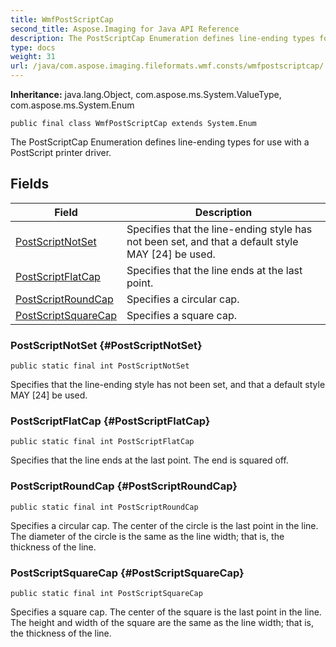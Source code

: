 ```yaml
---
title: WmfPostScriptCap
second_title: Aspose.Imaging for Java API Reference
description: The PostScriptCap Enumeration defines line-ending types for use with a PostScript printer driver.
type: docs
weight: 31
url: /java/com.aspose.imaging.fileformats.wmf.consts/wmfpostscriptcap/
---
```

**Inheritance:**
java.lang.Object, com.aspose.ms.System.ValueType, com.aspose.ms.System.Enum
```
public final class WmfPostScriptCap extends System.Enum
```

The PostScriptCap Enumeration defines line-ending types for use with a PostScript printer driver.
## Fields

| Field | Description |
| --- | --- |
| [PostScriptNotSet](#PostScriptNotSet) | Specifies that the line-ending style has not been set, and that a default style MAY [24] be used. |
| [PostScriptFlatCap](#PostScriptFlatCap) | Specifies that the line ends at the last point. |
| [PostScriptRoundCap](#PostScriptRoundCap) | Specifies a circular cap. |
| [PostScriptSquareCap](#PostScriptSquareCap) | Specifies a square cap. |
### PostScriptNotSet {#PostScriptNotSet}
```
public static final int PostScriptNotSet
```


Specifies that the line-ending style has not been set, and that a default style MAY [24] be used.

### PostScriptFlatCap {#PostScriptFlatCap}
```
public static final int PostScriptFlatCap
```


Specifies that the line ends at the last point. The end is squared off.

### PostScriptRoundCap {#PostScriptRoundCap}
```
public static final int PostScriptRoundCap
```


Specifies a circular cap. The center of the circle is the last point in the line. The diameter of the circle is the same as the line width; that is, the thickness of the line.

### PostScriptSquareCap {#PostScriptSquareCap}
```
public static final int PostScriptSquareCap
```


Specifies a square cap. The center of the square is the last point in the line. The height and width of the square are the same as the line width; that is, the thickness of the line.

